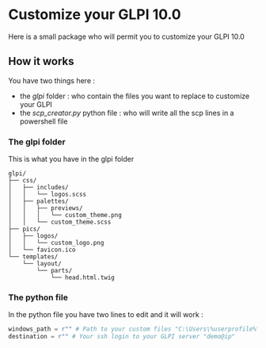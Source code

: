 # Customize your GLPI 10.0

Here is a small package who will permit you to customize your GLPI 10.0

## How it works

You have two things here :
* the *glpi* folder : who contain the files you want to replace to customize your GLPI
* the *scp_creator.py* python file : who will write all the scp lines in a powershell file

### The glpi folder

This is what you have in the glpi folder
```
glpi/
├── css/
│   ├── includes/
│   │   └── logos.scss
│   ├── palettes/
│   │   ├── previews/
│   │   │   └── custom_theme.png
│   │   └── custom_theme.scss
├── pics/
│   ├── logos/
│   │   └── custom_logo.png
│   └── favicon.ico
└── templates/
    └── layout/
        └── parts/
            └── head.html.twig
```

### The python file

In the python file you have two lines to edit and it will work :
```py
windows_path = r"" # Path to your custom files "C:\Users\%userprofile%\glpi"
destination = r"" # Your ssh login to your GLPI server "demo@ip"
```
